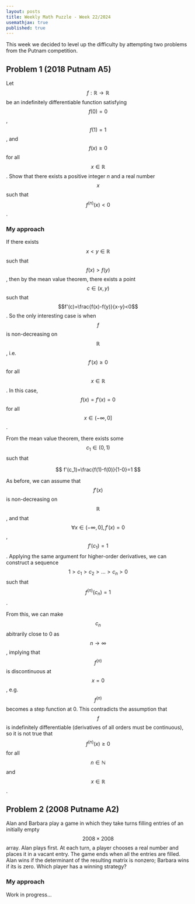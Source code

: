 ```yaml
---
layout: posts
title: Weekly Math Puzzle - Week 22/2024
usemathjax: true
published: true
---
```


This week we decided to level up the difficulty by attempting two problems from the Putnam competition.

## Problem 1 (2018 Putnam A5)

Let $$f:\mathbb{R}\rightarrow\mathbb{R}$$ be an indefinitely differentiable function satisfying $$f(0)=0$$, $$f(1)=1$$, and $$f(x)\geq 0$$ for all $$x\in\mathbb{R}$$.
Show that there exists a positive integer $n$ and a real number $$x$$ such that $$f^{(n)}(x)<0$$.

### My approach

If there exists $$x<y\in\mathbb{R}$$ such that $$f(x)>f(y)$$, then by the mean value theorem, there exists a point $$c\in(x,y)$$ such that $$f'(c)=\frac{f(x)-f(y)}{x-y}<0$$.
So the only interesting case is when $$f$$ is non-decreasing on $$\mathbb{R}$$, i.e. $$f'(x)\geq 0$$ for all $$x\in\mathbb{R}$$.
In this case, $$f(x)=f'(x)=0$$ for all $$x\in(-\infty,0]$$.

From the mean value theorem, there exists some $$c_1\in(0,1)$$ such that 

$$
f'(c_1)=\frac{f(1)-f(0)}{1-0}=1
$$

As before, we can assume that $$f'(x)$$ is non-decreasing on $$\mathbb{R}$$, and that $$\forall x\in(-\infty,0], f'(x)=0$$, $$f'(c_1)=1$$.
Applying the same argument for higher-order derivatives, we can construct a sequence $$1>c_1>c_2>\ldots>c_n>0$$ such that $$f^{(n)}(c_n)=1$$. 

From this, we can make $$c_n$$ abitrarily close to 0 as $$n\rightarrow\infty$$, implying that $$f^{(n)}$$ is discontinuous at $$x=0$$, e.g. $$f^{(n)}$$ becomes a step function at 0.
This contradicts the assumption that $$f$$ is indefinitely differentiable (derivatives of all orders must be continuous), so it is not true that $$f^{(n)}(x)\geq 0$$ for all $$n\in\mathbb{N}$$ and $$x\in\mathbb{R}$$.


## Problem 2 (2008 Putname A2)

Alan and Barbara play a game in which they take turns filling entries of an initially empty $$2008 \times 2008$$ array.
Alan plays first.
At each turn, a player chooses a real number and places it in a vacant entry.
The game ends when all the entries are filled.
Alan wins if the determinant of the resulting matrix is nonzero;
Barbara wins if its is zero. Which player has a winning strategy?

### My approach

Work in progress...